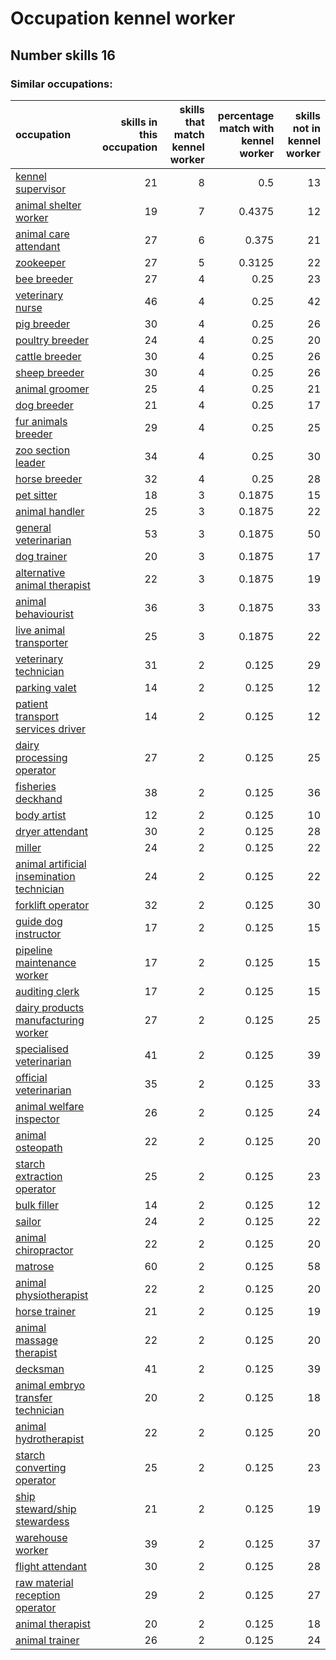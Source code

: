 # Occupation kennel worker
## Number skills 16
### Similar occupations:
| occupation                                                                                |   skills in this occupation |   skills that match kennel worker |   percentage match with kennel worker |   skills not in kennel worker |
|:------------------------------------------------------------------------------------------|----------------------------:|----------------------------------:|--------------------------------------:|------------------------------:|
| [kennel supervisor](kennel_supervisor.md)                                                 |                          21 |                                 8 |                                0.5    |                            13 |
| [animal shelter worker](animal_shelter_worker.md)                                         |                          19 |                                 7 |                                0.4375 |                            12 |
| [animal care attendant](animal_care_attendant.md)                                         |                          27 |                                 6 |                                0.375  |                            21 |
| [zookeeper](zookeeper.md)                                                                 |                          27 |                                 5 |                                0.3125 |                            22 |
| [bee breeder](bee_breeder.md)                                                             |                          27 |                                 4 |                                0.25   |                            23 |
| [veterinary nurse](veterinary_nurse.md)                                                   |                          46 |                                 4 |                                0.25   |                            42 |
| [pig breeder](pig_breeder.md)                                                             |                          30 |                                 4 |                                0.25   |                            26 |
| [poultry breeder](poultry_breeder.md)                                                     |                          24 |                                 4 |                                0.25   |                            20 |
| [cattle breeder](cattle_breeder.md)                                                       |                          30 |                                 4 |                                0.25   |                            26 |
| [sheep breeder](sheep_breeder.md)                                                         |                          30 |                                 4 |                                0.25   |                            26 |
| [animal groomer](animal_groomer.md)                                                       |                          25 |                                 4 |                                0.25   |                            21 |
| [dog breeder](dog_breeder.md)                                                             |                          21 |                                 4 |                                0.25   |                            17 |
| [fur animals breeder](fur_animals_breeder.md)                                             |                          29 |                                 4 |                                0.25   |                            25 |
| [zoo section leader](zoo_section_leader.md)                                               |                          34 |                                 4 |                                0.25   |                            30 |
| [horse breeder](horse_breeder.md)                                                         |                          32 |                                 4 |                                0.25   |                            28 |
| [pet sitter](pet_sitter.md)                                                               |                          18 |                                 3 |                                0.1875 |                            15 |
| [animal handler](animal_handler.md)                                                       |                          25 |                                 3 |                                0.1875 |                            22 |
| [general veterinarian](general_veterinarian.md)                                           |                          53 |                                 3 |                                0.1875 |                            50 |
| [dog trainer](dog_trainer.md)                                                             |                          20 |                                 3 |                                0.1875 |                            17 |
| [alternative animal therapist](alternative_animal_therapist.md)                           |                          22 |                                 3 |                                0.1875 |                            19 |
| [animal behaviourist](animal_behaviourist.md)                                             |                          36 |                                 3 |                                0.1875 |                            33 |
| [live animal transporter](live_animal_transporter.md)                                     |                          25 |                                 3 |                                0.1875 |                            22 |
| [veterinary technician](veterinary_technician.md)                                         |                          31 |                                 2 |                                0.125  |                            29 |
| [parking valet](parking_valet.md)                                                         |                          14 |                                 2 |                                0.125  |                            12 |
| [patient transport services driver](patient_transport_services_driver.md)                 |                          14 |                                 2 |                                0.125  |                            12 |
| [dairy processing operator](dairy_processing_operator.md)                                 |                          27 |                                 2 |                                0.125  |                            25 |
| [fisheries deckhand](fisheries_deckhand.md)                                               |                          38 |                                 2 |                                0.125  |                            36 |
| [body artist](body_artist.md)                                                             |                          12 |                                 2 |                                0.125  |                            10 |
| [dryer attendant](dryer_attendant.md)                                                     |                          30 |                                 2 |                                0.125  |                            28 |
| [miller](miller.md)                                                                       |                          24 |                                 2 |                                0.125  |                            22 |
| [animal artificial insemination technician](animal_artificial_insemination_technician.md) |                          24 |                                 2 |                                0.125  |                            22 |
| [forklift operator](forklift_operator.md)                                                 |                          32 |                                 2 |                                0.125  |                            30 |
| [guide dog instructor](guide_dog_instructor.md)                                           |                          17 |                                 2 |                                0.125  |                            15 |
| [pipeline maintenance worker](pipeline_maintenance_worker.md)                             |                          17 |                                 2 |                                0.125  |                            15 |
| [auditing clerk](auditing_clerk.md)                                                       |                          17 |                                 2 |                                0.125  |                            15 |
| [dairy products manufacturing worker](dairy_products_manufacturing_worker.md)             |                          27 |                                 2 |                                0.125  |                            25 |
| [specialised veterinarian](specialised_veterinarian.md)                                   |                          41 |                                 2 |                                0.125  |                            39 |
| [official veterinarian](official_veterinarian.md)                                         |                          35 |                                 2 |                                0.125  |                            33 |
| [animal welfare inspector](animal_welfare_inspector.md)                                   |                          26 |                                 2 |                                0.125  |                            24 |
| [animal osteopath](animal_osteopath.md)                                                   |                          22 |                                 2 |                                0.125  |                            20 |
| [starch extraction operator](starch_extraction_operator.md)                               |                          25 |                                 2 |                                0.125  |                            23 |
| [bulk filler](bulk_filler.md)                                                             |                          14 |                                 2 |                                0.125  |                            12 |
| [sailor](sailor.md)                                                                       |                          24 |                                 2 |                                0.125  |                            22 |
| [animal chiropractor](animal_chiropractor.md)                                             |                          22 |                                 2 |                                0.125  |                            20 |
| [matrose](matrose.md)                                                                     |                          60 |                                 2 |                                0.125  |                            58 |
| [animal physiotherapist](animal_physiotherapist.md)                                       |                          22 |                                 2 |                                0.125  |                            20 |
| [horse trainer](horse_trainer.md)                                                         |                          21 |                                 2 |                                0.125  |                            19 |
| [animal massage therapist](animal_massage_therapist.md)                                   |                          22 |                                 2 |                                0.125  |                            20 |
| [decksman](decksman.md)                                                                   |                          41 |                                 2 |                                0.125  |                            39 |
| [animal embryo transfer technician](animal_embryo_transfer_technician.md)                 |                          20 |                                 2 |                                0.125  |                            18 |
| [animal hydrotherapist](animal_hydrotherapist.md)                                         |                          22 |                                 2 |                                0.125  |                            20 |
| [starch converting operator](starch_converting_operator.md)                               |                          25 |                                 2 |                                0.125  |                            23 |
| [ship steward/ship stewardess](ship_steward-ship_stewardess.md)                           |                          21 |                                 2 |                                0.125  |                            19 |
| [warehouse worker](warehouse_worker.md)                                                   |                          39 |                                 2 |                                0.125  |                            37 |
| [flight attendant](flight_attendant.md)                                                   |                          30 |                                 2 |                                0.125  |                            28 |
| [raw material reception operator](raw_material_reception_operator.md)                     |                          29 |                                 2 |                                0.125  |                            27 |
| [animal therapist](animal_therapist.md)                                                   |                          20 |                                 2 |                                0.125  |                            18 |
| [animal trainer](animal_trainer.md)                                                       |                          26 |                                 2 |                                0.125  |                            24 |
